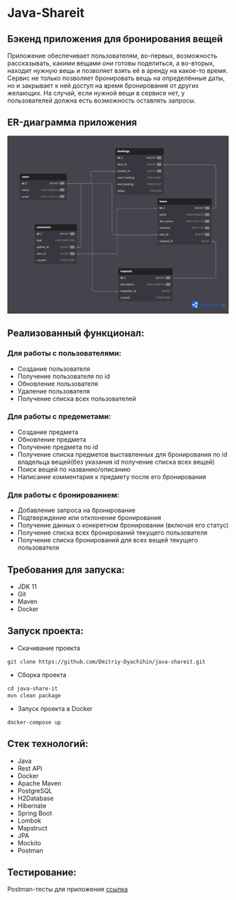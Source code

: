 # Java-Shareit

## Бэкенд приложения для бронирования вещей
Приложение обеспечивает пользователям, во-первых, возможность рассказывать, какими вещами они готовы поделиться,
а во-вторых, находит нужную вещь и позволяет взять её в аренду на какое-то время.
Сервис не только позволяет бронировать вещь на определённые даты, но и закрывает к ней доступ на время бронирования от других желающих. На
случай, если нужной вещи в сервисе нет, у пользователей должна есть возможность оставлять запросы.
## ER-диаграмма приложения
![](server/src/main/resources/ER-диаграмма.png)

## Реализованный функционал:
### Для работы с пользователями:
* Создание пользователя
* Получение пользователя по id
* Обновление пользователя
* Удаление пользователя
* Получение списка всех пользователей
### Для работы с предеметами:
* Создание предмета
* Обновление предмета
* Получение предмета по id
* Получение списка предметов выставленных для бронирования по id владельца вещей(без указания id получение списка всех вещей)
* Поиск вещей по названию/описанию
* Написание комментария к предмету после его бронирования
### Для работы с бронированием:
* Добавление запроса на бронирование
* Подтверждение или отклонение бронирования
* Получение данных о конкретном бронировании (включая его статус)
* Получение списка всех бронирований текущего пользователя
* Получение списка бронирований для всех вещей текущего пользователя
## Требования для запуска:
* JDK 11
* Git
* Maven
* Docker
## Запуск проекта:
* Скачивание проекта
```
git clone https://github.com/Dmitriy-Dyachihin/java-shareit.git
```
* Сборка проекта
```
cd java-share-it
mvn clean package
```
* Запуск проекта в Docker
```
docker-compose up
```
## Стек технологий:
* Java
* Rest API
* Docker
* Apache Maven
* PostgreSQL
* H2Database
* Hibernate
* Spring Boot
* Lombok
* Mapstruct
* JPA
* Mockito
* Postman
## Тестирование:
Postman-тесты для приложения [ссылка](https://github.com/Dmitriy-Dyachihin/java-shareit/tree/main/postman)